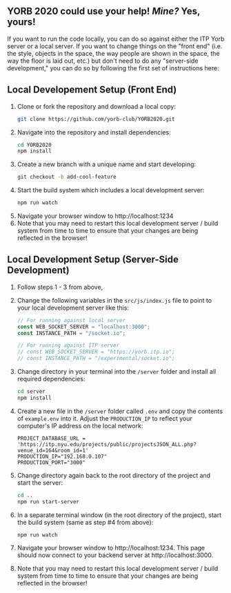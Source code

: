 ## YORB 2020 could use **your** help!  *Mine?*  Yes, yours!  

If you want to run the code locally, you can do so against either the ITP Yorb server or a local server.  If you want to change things on the "front end" (i.e. the style, objects in the space, the way people are shown in the space, the way the floor is laid out, etc.) but don't need to do any "server-side development," you can do so by following the first set of instructions here:

## Local Developement Setup (Front End)

1. Clone or fork the repository and download a local copy:
    ```bash
    git clone https://github.com/yorb-club/YORB2020.git
    ```
2. Navigate into the repository and install dependencies:
    ```bash
    cd YORB2020
    npm install
    ```
3. Create a new branch with a unique name and start developing:
    ```bash
    git checkout -b add-cool-feature
    ```
4. Start the build system which includes a local development server:
    ```bash
    npm run watch
    ```
5. Navigate your browser window to http://localhost:1234
6. Note that you may need to restart this local development server / build system from time to time to ensure that your changes are being reflected in the browser!


## Local Development Setup (Server-Side Development)

1. Follow steps 1 - 3  from above, 
2. Change the following variables in the `src/js/index.js` file to point to your local development server like this:
    ```js
    // For running against local server
    const WEB_SOCKET_SERVER = "localhost:3000";
    const INSTANCE_PATH = "/socket.io";

    // For running against ITP server
    // const WEB_SOCKET_SERVER = "https://yorb.itp.io";
    // const INSTANCE_PATH = "/experimental/socket.io";
    ```

3. Change directory in your terminal into the `/server` folder and install all required dependencies:
    ```bash
    cd server
    npm install
    ```
4. Create a new file in the `/server` folder called `.env` and copy the contents of `example.env` into it.  Adjust the `PRODUCTION_IP` to reflect your computer's IP address on the local network:
    ```
    PROJECT_DATABASE_URL = 'https://itp.nyu.edu/projects/public/projectsJSON_ALL.php?venue_id=164&room_id=1'    
    PRODUCTION_IP="192.168.0.107"
    PRODUCTION_PORT="3000"
    ```
5. Change directory again back to the root directory of the project and start the server:
    ```bash
    cd ..
    npm run start-server
    ```
6. In a separate terminal window (in the root directory of the project), start the build system (same as step #4 from above):
    ```bash
    npm run watch
    ```
7. Navigate your browser window to http://localhost:1234.  This page should now connect to your backend server at http://localhost:3000.
8. Note that you may need to restart this local development server / build system from time to time to ensure that your changes are being reflected in the browser!
